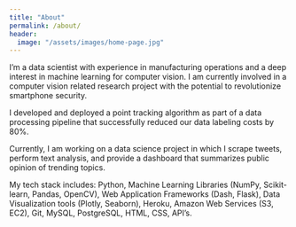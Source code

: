 ```yaml
---
title: "About"
permalink: /about/
header:
  image: "/assets/images/home-page.jpg"
---
```


I’m a data scientist with experience in manufacturing operations and a deep interest in machine learning for computer vision. I am currently involved in a computer vision related research project with the potential to revolutionize smartphone security.

I developed and deployed a point tracking algorithm as part of a data processing pipeline that successfully reduced our data labeling costs by 80%.

Currently, I am working on a data science project in which I scrape tweets, perform text analysis, and provide a dashboard that summarizes public opinion of trending topics.

My tech stack includes: Python, Machine Learning Libraries (NumPy, Scikit-learn, Pandas, OpenCV), Web Application Frameworks (Dash, Flask), Data Visualization tools (Plotly, Seaborn), Heroku, Amazon Web Services (S3, EC2), Git, MySQL, PostgreSQL, HTML, CSS, API’s.
